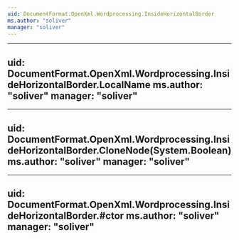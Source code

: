 ```yaml
---
uid: DocumentFormat.OpenXml.Wordprocessing.InsideHorizontalBorder
ms.author: "soliver"
manager: "soliver"
---
```


---
uid: DocumentFormat.OpenXml.Wordprocessing.InsideHorizontalBorder.LocalName
ms.author: "soliver"
manager: "soliver"
---

---
uid: DocumentFormat.OpenXml.Wordprocessing.InsideHorizontalBorder.CloneNode(System.Boolean)
ms.author: "soliver"
manager: "soliver"
---

---
uid: DocumentFormat.OpenXml.Wordprocessing.InsideHorizontalBorder.#ctor
ms.author: "soliver"
manager: "soliver"
---
